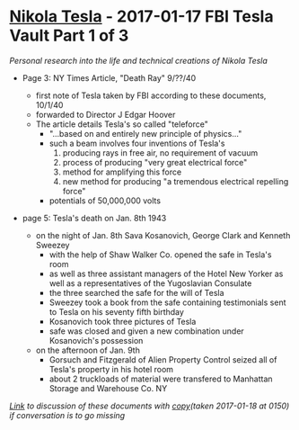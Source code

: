 # [Nikola Tesla](https://infining.github.io/nikolatesla/) - 2017-01-17 FBI Tesla Vault Part 1 of 3

*Personal research into the life and technical creations of Nikola Tesla*

- Page 3: NY Times Article, "Death Ray" 9/??/40
  - first note of Tesla taken by FBI according to these documents, 10/1/40
  - forwarded to Director J Edgar Hoover
  - The article details Tesla's so called "teleforce"
    - "...based on and entirely new principle of physics..."
    - such a beam involves four inventions of Tesla's
      1. producing rays in free air, no requirement of vacuum
      2. process of producing "very great electrical force"
      3. method for amplifying this force
      4. new method for producing "a tremendous electrical repelling force"
    - potentials of 50,000,000 volts

- page 5: Tesla's death on Jan. 8th 1943
  - on the night of Jan. 8th Sava Kosanovich, George Clark and Kenneth Sweezey
    - with the help of Shaw Walker Co. opened the safe in Tesla's room
    - as well as three assistant managers of the Hotel New Yorker as well as a representatives of the Yugoslavian Consulate
    - the three searched the safe for the will of Tesla
    - Sweezey took a book from the safe containing testimonials sent to Tesla on his seventy fifth birthday
    - Kosanovich took three pictures of Tesla
    - safe was closed and given a new combination under Kosanovich's possession
  - on the afternoon of Jan. 9th
    - Gorsuch and Fitzgerald of Alien Property Control seized all of Tesla's property in his hotel room
    - about 2 truckloads of material were transfered to Manhattan Storage and Warehouse Co. NY

*[Link](http://energy-shiftingparadigms.com/index.php?topic=2493.0) to discussion of these documents with [copy](https://drive.google.com/open?id=0B02XlOzuf1g5M0M4S2tSalBBTm8)(taken 2017-01-18 at 0150) if conversation is to go missing*
